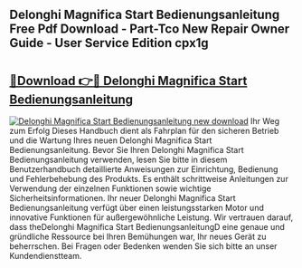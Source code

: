 ## Delonghi Magnifica Start Bedienungsanleitung Free Pdf Download - Part-Tco New Repair Owner Guide - User Service Edition cpx1g

# <h2><a href="http://df4bo1.blite.top/?on=Delonghi+Magnifica+Start+Bedienungsanleitung">🔗Download 👉🔴 Delonghi Magnifica Start Bedienungsanleitung</a></h2>

[![Delonghi Magnifica Start Bedienungsanleitung new download](https://i.imgur.com/lujVjoI.png)](http://df4bo1.blite.top/?on=Delonghi+Magnifica+Start+Bedienungsanleitung)
Ihr Weg zum Erfolg Dieses Handbuch dient als Fahrplan für den sicheren Betrieb und die Wartung Ihres neuen Delonghi Magnifica Start Bedienungsanleitung. Bevor Sie Ihren Delonghi Magnifica Start Bedienungsanleitung verwenden, lesen Sie bitte in diesem Benutzerhandbuch detaillierte Anweisungen zur Einrichtung, Bedienung und Fehlerbehebung des Produkts. Es enthält schrittweise Anleitungen zur Verwendung der einzelnen Funktionen sowie wichtige Sicherheitsinformationen. Ihr neuer Delonghi Magnifica Start Bedienungsanleitung verfügt über einen leistungsstarken Motor und innovative Funktionen für außergewöhnliche Leistung. Wir vertrauen darauf, dass theDelonghi Magnifica Start BedienungsanleitungD eine genaue und gründliche Ressource bei Ihren Bemühungen war, Ihr neues Gerät zu beherrschen. Bei Fragen oder Bedenken wenden Sie sich bitte an unser Kundendienstteam.
